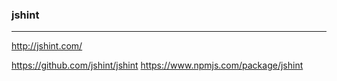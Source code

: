 ### jshint
---

http://jshint.com/


https://github.com/jshint/jshint
https://www.npmjs.com/package/jshint





